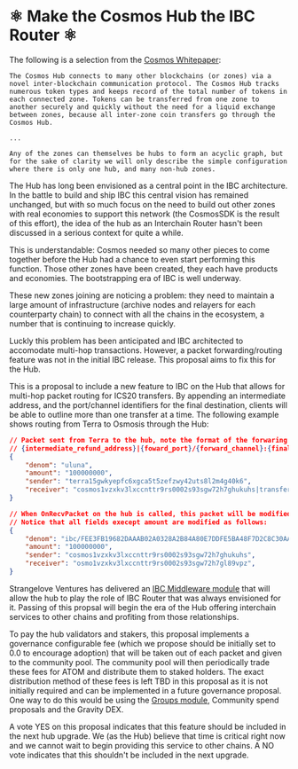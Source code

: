 <!-- markdown-link-check-disable -->

# ⚛️ Make the Cosmos Hub the IBC Router ⚛️

The following is a selection from the
[Cosmos Whitepaper](https://v1.cosmos.network/resources/whitepaper):

    The Cosmos Hub connects to many other blockchains (or zones) via a novel inter-blockchain communication protocol. The Cosmos Hub tracks numerous token types and keeps record of the total number of tokens in each connected zone. Tokens can be transferred from one zone to another securely and quickly without the need for a liquid exchange between zones, because all inter-zone coin transfers go through the Cosmos Hub.

    ...

    Any of the zones can themselves be hubs to form an acyclic graph, but for the sake of clarity we will only describe the simple configuration where there is only one hub, and many non-hub zones.

The Hub has long been envisioned as a central point in the IBC architecture. In
the battle to build and ship IBC this central vision has remained unchanged, but
with so much focus on the need to build out other zones with real economies to
support this network (the CosmosSDK is the result of this effort), the idea of
the hub as an Interchain Router hasn't been discussed in a serious context for
quite a while.

This is understandable: Cosmos needed so many other pieces to come together
before the Hub had a chance to even start performing this function. Those other
zones have been created, they each have products and economies. The
bootstrapping era of IBC is well underway.

These new zones joining are noticing a problem: they need to maintain a large
amount of infrastructure (archive nodes and relayers for each counterparty
chain) to connect with all the chains in the ecosystem, a number that is
continuing to increase quickly.

Luckly this problem has been anticipated and IBC architected to accomodate
multi-hop transactions. However, a packet forwarding/routing feature was not in
the initial IBC release. This proposal aims to fix this for the Hub.

This is a proposal to include a new feature to IBC on the Hub that allows for
multi-hop packet routing for ICS20 transfers. By appending an intermediate
address, and the port/channel identifiers for the final destination, clients
will be able to outline more than one transfer at a time. The following example
shows routing from Terra to Osmosis through the Hub:

```json
// Packet sent from Terra to the hub, note the format of the forwaring info
// {intermediate_refund_address}|{foward_port}/{forward_channel}:{final_destination_address}
{
    "denom": "uluna",
    "amount": "100000000",
    "sender": "terra15gwkyepfc6xgca5t5zefzwy42uts8l2m4g40k6",
    "receiver": "cosmos1vzxkv3lxccnttr9rs0002s93sgw72h7ghukuhs|transfer/channel-141:osmo1vzxkv3lxccnttr9rs0002s93sgw72h7gl89vpz",
}

// When OnRecvPacket on the hub is called, this packet will be modified for fowarding to transfer/channel-141.
// Notice that all fields execept amount are modified as follows:
{
    "denom": "ibc/FEE3FB19682DAAAB02A0328A2B84A80E7DDFE5BA48F7D2C8C30AAC649B8DD519",
    "amount": "100000000",
    "sender": "cosmos1vzxkv3lxccnttr9rs0002s93sgw72h7ghukuhs",
    "receiver": "osmo1vzxkv3lxccnttr9rs0002s93sgw72h7gl89vpz",
}
```

Strangelove Ventures has delivered an
[IBC Middleware module](https://github.com/cosmos/ibc-go/pull/373) that will
allow the hub to play the role of IBC Router that was always envisioned for it.
Passing of this propsal will begin the era of the Hub offering interchain
services to other chains and profiting from those relationships.

To pay the hub validators and stakers, this proposal implements a governance
configurable fee (which we propose should be initially set to 0.0 to encourage
adoption) that will be taken out of each packet and given to the community pool.
The community pool will then periodically trade these fees for ATOM and
distribute them to staked holders. The exact distribution method of these fees
is left TBD in this proposal as it is not initially required and can be
implemented in a future governance proposal. One way to do this would be using
the
[Groups module](https://docs.cosmos.network/main/architecture/adr-042-group-module.html),
Community spend proposals and the Gravity DEX.

A vote YES on this proposal indicates that this feature should be included in
the next hub upgrade. We (as the Hub) believe that time is critical right now
and we cannot wait to begin providing this service to other chains. A NO vote
indicates that this shouldn't be included in the next upgrade.

<!-- markdown-link-check-enable -->
